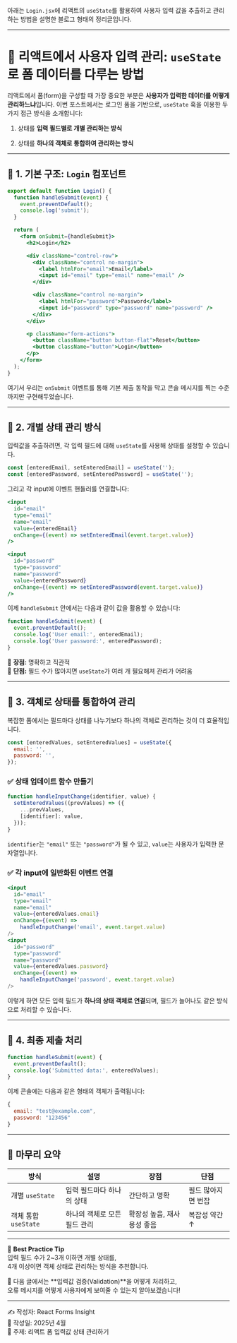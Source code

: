 아래는 `Login.jsx`에 리액트의 `useState`를 활용하여 사용자 입력 값을 추출하고 관리하는 방법을 설명한 블로그 형태의 정리글입니다.

---

# 🧠 리액트에서 사용자 입력 관리: `useState`로 폼 데이터를 다루는 방법

리액트에서 폼(form)을 구성할 때 가장 중요한 부분은 **사용자가 입력한 데이터를 어떻게 관리하느냐**입니다. 이번 포스트에서는 로그인 폼을 기반으로, `useState` 훅을 이용한 두 가지 접근 방식을 소개합니다:

1. 상태를 **입력 필드별로 개별 관리하는 방식**
    
2. 상태를 **하나의 객체로 통합하여 관리하는 방식**
    

---

## 📝 1. 기본 구조: `Login` 컴포넌트

```jsx
export default function Login() {
  function handleSubmit(event) {
    event.preventDefault();
    console.log('submit');
  }

  return (
    <form onSubmit={handleSubmit}>
      <h2>Login</h2>

      <div className="control-row">
        <div className="control no-margin">
          <label htmlFor="email">Email</label>
          <input id="email" type="email" name="email" />
        </div>

        <div className="control no-margin">
          <label htmlFor="password">Password</label>
          <input id="password" type="password" name="password" />
        </div>
      </div>

      <p className="form-actions">
        <button className="button button-flat">Reset</button>
        <button className="button">Login</button>
      </p>
    </form>
  );
}
```

여기서 우리는 `onSubmit` 이벤트를 통해 기본 제출 동작을 막고 콘솔 메시지를 찍는 수준까지만 구현해두었습니다.

---

## 🔧 2. 개별 상태 관리 방식

입력값을 추출하려면, 각 입력 필드에 대해 `useState`를 사용해 상태를 설정할 수 있습니다.

```jsx
const [enteredEmail, setEnteredEmail] = useState('');
const [enteredPassword, setEnteredPassword] = useState('');
```

그리고 각 input에 이벤트 핸들러를 연결합니다:

```jsx
<input
  id="email"
  type="email"
  name="email"
  value={enteredEmail}
  onChange={(event) => setEnteredEmail(event.target.value)}
/>

<input
  id="password"
  type="password"
  name="password"
  value={enteredPassword}
  onChange={(event) => setEnteredPassword(event.target.value)}
/>
```

이제 `handleSubmit` 안에서는 다음과 같이 값을 활용할 수 있습니다:

```jsx
function handleSubmit(event) {
  event.preventDefault();
  console.log('User email:', enteredEmail);
  console.log('User password:', enteredPassword);
}
```

📌 **장점:** 명확하고 직관적  
📌 **단점:** 필드 수가 많아지면 `useState`가 여러 개 필요해져 관리가 어려움

---

## 🧩 3. 객체로 상태를 통합하여 관리

복잡한 폼에서는 필드마다 상태를 나누기보다 하나의 객체로 관리하는 것이 더 효율적입니다.

```jsx
const [enteredValues, setEnteredValues] = useState({
  email: '',
  password: '',
});
```

### ✅ 상태 업데이트 함수 만들기

```jsx
function handleInputChange(identifier, value) {
  setEnteredValues((prevValues) => ({
    ...prevValues,
    [identifier]: value,
  }));
}
```

`identifier`는 `"email"` 또는 `"password"`가 될 수 있고, `value`는 사용자가 입력한 문자열입니다.

### ✅ 각 input에 일반화된 이벤트 연결

```jsx
<input
  id="email"
  type="email"
  name="email"
  value={enteredValues.email}
  onChange={(event) =>
    handleInputChange('email', event.target.value)
/>
<input
  id="password"
  type="password"
  name="password"
  value={enteredValues.password}
  onChange={(event) =>
    handleInputChange('password', event.target.value)
/>
```

이렇게 하면 모든 입력 필드가 **하나의 상태 객체로 연결**되며, 필드가 늘어나도 같은 방식으로 처리할 수 있습니다.

---

## 🧪 4. 최종 제출 처리

```jsx
function handleSubmit(event) {
  event.preventDefault();
  console.log('Submitted data:', enteredValues);
}
```

이제 콘솔에는 다음과 같은 형태의 객체가 출력됩니다:

```js
{
  email: "test@example.com",
  password: "123456"
}
```

---

## 📌 마무리 요약

|방식|설명|장점|단점|
|---|---|---|---|
|개별 `useState`|입력 필드마다 하나의 상태|간단하고 명확|필드 많아지면 번잡|
|객체 통합 `useState`|하나의 객체로 모든 필드 관리|확장성 높음, 재사용성 좋음|복잡성 약간 ↑|

---

🎯 **Best Practice Tip**  
입력 필드 수가 2~3개 이하면 개별 상태를,  
4개 이상이면 객체 상태로 관리하는 방식을 추천합니다.

📘 다음 글에서는 **입력값 검증(Validation)**을 어떻게 처리하고,  
오류 메시지를 어떻게 사용자에게 보여줄 수 있는지 알아보겠습니다!

---

✍️ 작성자: React Forms Insight  
📅 작성일: 2025년 4월  
🔑 주제: 리액트 폼 입력값 상태 관리하기